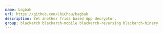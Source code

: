 ```yaml
---
name: bagbak
url: https://github.com/ChiChou/bagbak
description: Yet another frida based App decryptor.
group: blackarch blackarch-mobile blackarch-reversing blackarch-binary
---
```

